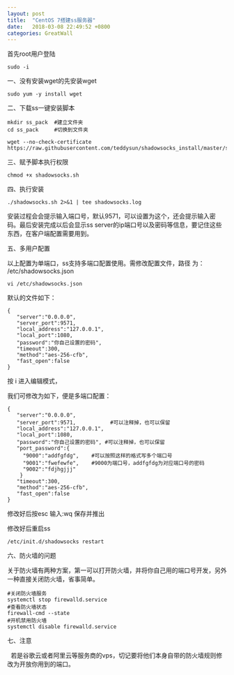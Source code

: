 ```yaml
---
layout: post
title:  "CentOS 7搭建ss服务器"
date:   2018-03-08 22:49:52 +0800
categories: GreatWall
---
```

首先root用户登陆
```
sudo -i
```
一、没有安装wget的先安装wget
```
sudo yum -y install wget
```
二、下载ss一键安装脚本
```
mkdir ss_pack  #建立文件夹 
cd ss_pack     #切换到文件夹

wget --no-check-certificate https://raw.githubusercontent.com/teddysun/shadowsocks_install/master/shadowsocks.sh
```
三、赋予脚本执行权限
```
chmod +x shadowsocks.sh
```
四、执行安装
```
./shadowsocks.sh 2>&1 | tee shadowsocks.log
```
安装过程会会提示输入端口号，默认9571，可以设置为这个，还会提示输入密码。最后安装完成以后会显示ss server的ip端口号以及密码等信息，要记住这些东西，在客户端配置需要用到。

五、多用户配置

以上配置为单端口，ss支持多端口配置使用。需修改配置文件，路径 为： /etc/shadowsocks.json
```
vi /etc/shadowsocks.json
```
默认的文件如下：
```
{
   "server":"0.0.0.0",
   "server_port":9571,
   "local_address":"127.0.0.1",
   "local_port":1080,
   "password":"你自己设置的密码",
   "timeout":300,
   "method":"aes-256-cfb",
   "fast_open":false
}
```
按 i 进入编辑模式，

我们可修改为如下，便是多端口配置：
```
{
   "server":"0.0.0.0",
   "server_port":9571,           #可以注释掉，也可以保留
   "local_address":"127.0.0.1",
   "local_port":1080,
   "password":"你自己设置的密码", #可以注释掉，也可以保留
   "port_password":{
     "9000":"addfgfdg",    #可以按照这样的格式写多个端口号
     "9001":"fwefewfe",    #9000为端口号，addfgfdg为对应端口号的密码
     "9002":"fdjhgjjj"
    }
   "timeout":300,
   "method":"aes-256-cfb",
   "fast_open":false
}
```
修改好后按esc 输入:wq 保存并推出

修改好后重启ss 
```
/etc/init.d/shadowsocks restart
```
六、防火墙的问题

关于防火墙有两种方案，第一可以打开防火墙，并将你自己用的端口号开发，另外一种直接关闭防火墙，省事简单。
```
#关闭防火墙服务
systemctl stop firewalld.service
#查看防火墙状态
firewall-cmd --state
#开机禁用防火墙
systemctl disable firewalld.service
```
七、注意

  若是谷歌云或者阿里云等服务商的vps，切记要将他们本身自带的防火墙规则修改为开放你用到的端口。